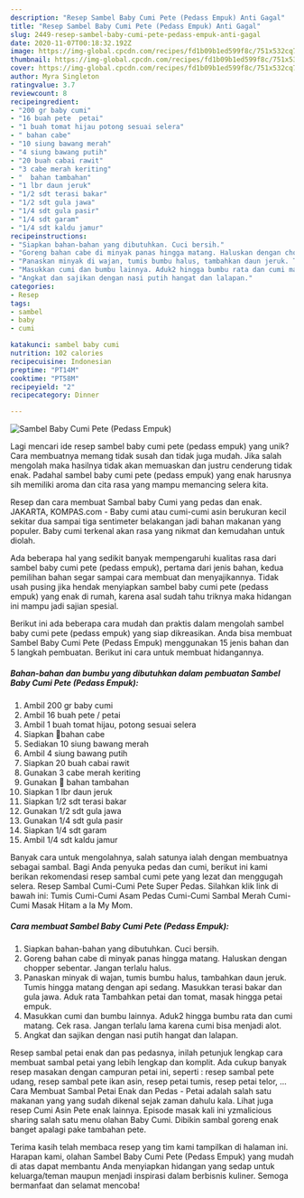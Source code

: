 ```yaml
---
description: "Resep Sambel Baby Cumi Pete (Pedass Empuk) Anti Gagal"
title: "Resep Sambel Baby Cumi Pete (Pedass Empuk) Anti Gagal"
slug: 2449-resep-sambel-baby-cumi-pete-pedass-empuk-anti-gagal
date: 2020-11-07T00:18:32.192Z
image: https://img-global.cpcdn.com/recipes/fd1b09b1ed599f8c/751x532cq70/sambel-baby-cumi-pete-pedass-empuk-foto-resep-utama.jpg
thumbnail: https://img-global.cpcdn.com/recipes/fd1b09b1ed599f8c/751x532cq70/sambel-baby-cumi-pete-pedass-empuk-foto-resep-utama.jpg
cover: https://img-global.cpcdn.com/recipes/fd1b09b1ed599f8c/751x532cq70/sambel-baby-cumi-pete-pedass-empuk-foto-resep-utama.jpg
author: Myra Singleton
ratingvalue: 3.7
reviewcount: 8
recipeingredient:
- "200 gr baby cumi"
- "16 buah pete  petai"
- "1 buah tomat hijau potong sesuai selera"
- " bahan cabe"
- "10 siung bawang merah"
- "4 siung bawang putih"
- "20 buah cabai rawit"
- "3 cabe merah keriting"
- "  bahan tambahan"
- "1 lbr daun jeruk"
- "1/2 sdt terasi bakar"
- "1/2 sdt gula jawa"
- "1/4 sdt gula pasir"
- "1/4 sdt garam"
- "1/4 sdt kaldu jamur"
recipeinstructions:
- "Siapkan bahan-bahan yang dibutuhkan. Cuci bersih."
- "Goreng bahan cabe di minyak panas hingga matang. Haluskan dengan chopper sebentar. Jangan terlalu halus."
- "Panaskan minyak di wajan, tumis bumbu halus, tambahkan daun jeruk. Tumis hingga matang dengan api sedang. Masukkan terasi bakar dan gula jawa. Aduk rata Tambahkan petai dan tomat, masak hingga petai empuk."
- "Masukkan cumi dan bumbu lainnya. Aduk2 hingga bumbu rata dan cumi matang. Cek rasa. Jangan terlalu lama karena cumi bisa menjadi alot."
- "Angkat dan sajikan dengan nasi putih hangat dan lalapan."
categories:
- Resep
tags:
- sambel
- baby
- cumi

katakunci: sambel baby cumi 
nutrition: 102 calories
recipecuisine: Indonesian
preptime: "PT14M"
cooktime: "PT58M"
recipeyield: "2"
recipecategory: Dinner

---
```



![Sambel Baby Cumi Pete (Pedass Empuk)](https://img-global.cpcdn.com/recipes/fd1b09b1ed599f8c/751x532cq70/sambel-baby-cumi-pete-pedass-empuk-foto-resep-utama.jpg)

Lagi mencari ide resep sambel baby cumi pete (pedass empuk) yang unik? Cara membuatnya memang tidak susah dan tidak juga mudah. Jika salah mengolah maka hasilnya tidak akan memuaskan dan justru cenderung tidak enak. Padahal sambel baby cumi pete (pedass empuk) yang enak harusnya sih memiliki aroma dan cita rasa yang mampu memancing selera kita.

Resep dan cara membuat Sambal baby Cumi yang pedas dan enak. JAKARTA, KOMPAS.com - Baby cumi atau cumi-cumi asin berukuran kecil sekitar dua sampai tiga sentimeter belakangan jadi bahan makanan yang populer. Baby cumi terkenal akan rasa yang nikmat dan kemudahan untuk diolah.

Ada beberapa hal yang sedikit banyak mempengaruhi kualitas rasa dari sambel baby cumi pete (pedass empuk), pertama dari jenis bahan, kedua pemilihan bahan segar sampai cara membuat dan menyajikannya. Tidak usah pusing jika hendak menyiapkan sambel baby cumi pete (pedass empuk) yang enak di rumah, karena asal sudah tahu triknya maka hidangan ini mampu jadi sajian spesial.


Berikut ini ada beberapa cara mudah dan praktis dalam mengolah sambel baby cumi pete (pedass empuk) yang siap dikreasikan. Anda bisa membuat Sambel Baby Cumi Pete (Pedass Empuk) menggunakan 15 jenis bahan dan 5 langkah pembuatan. Berikut ini cara untuk membuat hidangannya.

<!--inarticleads1-->

##### Bahan-bahan dan bumbu yang dibutuhkan dalam pembuatan Sambel Baby Cumi Pete (Pedass Empuk):

1. Ambil 200 gr baby cumi
1. Ambil 16 buah pete / petai
1. Ambil 1 buah tomat hijau, potong sesuai selera
1. Siapkan  📌bahan cabe
1. Sediakan 10 siung bawang merah
1. Ambil 4 siung bawang putih
1. Siapkan 20 buah cabai rawit
1. Gunakan 3 cabe merah keriting
1. Gunakan  📌 bahan tambahan
1. Siapkan 1 lbr daun jeruk
1. Siapkan 1/2 sdt terasi bakar
1. Gunakan 1/2 sdt gula jawa
1. Gunakan 1/4 sdt gula pasir
1. Siapkan 1/4 sdt garam
1. Ambil 1/4 sdt kaldu jamur


Banyak cara untuk mengolahnya, salah satunya ialah dengan membuatnya sebagai sambal. Bagi Anda penyuka pedas dan cumi, berikut ini kami berikan rekomendasi resep sambal cumi pete yang lezat dan menggugah selera. Resep Sambal Cumi-Cumi Pete Super Pedas. Silahkan klik link di bawah ini: Tumis Cumi-Cumi Asam Pedas Cumi-Cumi Sambal Merah Cumi-Cumi Masak Hitam a la My Mom. 

<!--inarticleads2-->

##### Cara membuat Sambel Baby Cumi Pete (Pedass Empuk):

1. Siapkan bahan-bahan yang dibutuhkan. Cuci bersih.
1. Goreng bahan cabe di minyak panas hingga matang. Haluskan dengan chopper sebentar. Jangan terlalu halus.
1. Panaskan minyak di wajan, tumis bumbu halus, tambahkan daun jeruk. Tumis hingga matang dengan api sedang. Masukkan terasi bakar dan gula jawa. Aduk rata Tambahkan petai dan tomat, masak hingga petai empuk.
1. Masukkan cumi dan bumbu lainnya. Aduk2 hingga bumbu rata dan cumi matang. Cek rasa. Jangan terlalu lama karena cumi bisa menjadi alot.
1. Angkat dan sajikan dengan nasi putih hangat dan lalapan.


Resep sambal petai enak dan pas pedasnya, inilah petunjuk lengkap cara membuat sambal petai yang lebih lengkap dan komplit. Ada cukup banyak resep masakan dengan campuran petai ini, seperti : resep sambal pete udang, resep sambal pete ikan asin, resep petai tumis, resep petai telor, … Cara Membuat Sambal Petai Enak dan Pedas - Petai adalah salah satu makanan yang yang sudah dikenal sejak zaman dahulu kala. Lihat juga resep Cumi Asin Pete enak lainnya. Episode masak kali ini yzmalicious sharing salah satu menu olahan Baby Cumi. Dibikin sambal goreng enak banget apalagi pake tambahan pete. 

Terima kasih telah membaca resep yang tim kami tampilkan di halaman ini. Harapan kami, olahan Sambel Baby Cumi Pete (Pedass Empuk) yang mudah di atas dapat membantu Anda menyiapkan hidangan yang sedap untuk keluarga/teman maupun menjadi inspirasi dalam berbisnis kuliner. Semoga bermanfaat dan selamat mencoba!
